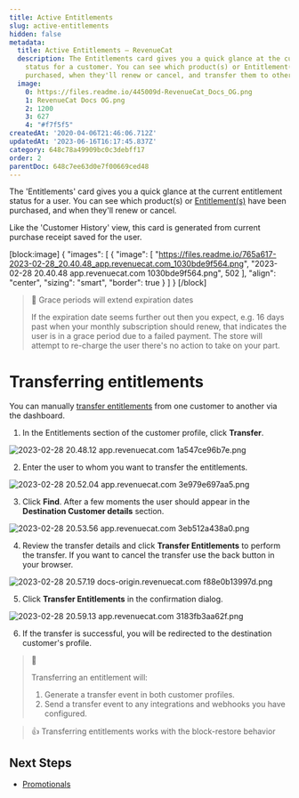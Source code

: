 ```yaml
---
title: Active Entitlements
slug: active-entitlements
hidden: false
metadata:
  title: Active Entitlements – RevenueCat
  description: The Entitlements card gives you a quick glance at the current subscription
    status for a customer. You can see which product(s) or Entitlement(s) have been
    purchased, when they'll renew or cancel, and transfer them to other customers.
  image:
    0: https://files.readme.io/445009d-RevenueCat_Docs_OG.png
    1: RevenueCat Docs OG.png
    2: 1200
    3: 627
    4: "#f7f5f5"
createdAt: '2020-04-06T21:46:06.712Z'
updatedAt: '2023-06-16T16:17:45.837Z'
category: 648c78a49909bc0c3debff17
order: 2
parentDoc: 648c7ee63d0e7f00669ced48
---
```

The 'Entitlements' card gives you a quick glance at the current entitlement status for a user. You can see which product(s) or [Entitlement(s)](doc:entitlements) have been purchased, and when they'll renew or cancel.  

Like the 'Customer History' view, this card is generated from current purchase receipt saved for the user. 

[block:image]
{
  "images": [
    {
      "image": [
        "https://files.readme.io/765a617-2023-02-28_20.40.48_app.revenuecat.com_1030bde9f564.png",
        "2023-02-28 20.40.48 app.revenuecat.com 1030bde9f564.png",
        502
      ],
      "align": "center",
      "sizing": "smart",
      "border": true
    }
  ]
}
[/block]



> 📘 Grace periods will extend expiration dates
> 
> If the expiration date seems further out then you expect, e.g. 16 days past when your monthly subscription should renew, that indicates the user is in a grace period due to a failed payment. The store will attempt to re-charge the user there's no action to take on your part.

# Transferring entitlements

You can manually [transfer entitlements](doc:restoring-purchases#transfer-purchases) from one customer to another via the dashboard. 

1. In the Entitlements section of the customer profile, click **Transfer**.

![](https://files.readme.io/6f6e842-2023-02-28_20.48.12_app.revenuecat.com_1a547ce96b7e.png "2023-02-28 20.48.12 app.revenuecat.com 1a547ce96b7e.png")



2. Enter the user to whom you want to transfer the entitlements.

![](https://files.readme.io/6f6d71e-2023-02-28_20.52.04_app.revenuecat.com_3e979e697aa5.png "2023-02-28 20.52.04 app.revenuecat.com 3e979e697aa5.png")



3. Click **Find**. After a few moments the user should appear in the **Destination Customer details** section.

![](https://files.readme.io/01a530e-2023-02-28_20.53.56_app.revenuecat.com_3eb512a438a0.png "2023-02-28 20.53.56 app.revenuecat.com 3eb512a438a0.png")



4. Review the transfer details and click **Transfer Entitlements** to perform the transfer. If you want to cancel the transfer use the back button in your browser.

![](https://files.readme.io/8806692-2023-02-28_20.57.19_docs-origin.revenuecat.com_f88e0b13997d.png "2023-02-28 20.57.19 docs-origin.revenuecat.com f88e0b13997d.png")



5. Click **Transfer Entitlements** in the confirmation dialog.

![](https://files.readme.io/4c88578-2023-02-28_20.59.13_app.revenuecat.com_3183fb3aa62f.png "2023-02-28 20.59.13 app.revenuecat.com 3183fb3aa62f.png")



6. If the transfer is successful, you will be redirected to the destination customer's profile.

> 📘 
> 
> Transferring an entitlement will:
> 
> 1. Generate a transfer event in both customer profiles.
> 2. Send a transfer event to any integrations and webhooks you have configured.

> 👍 Transferring entitlements works with the block-restore behavior

## Next Steps

- [Promotionals ](doc:promotionals)